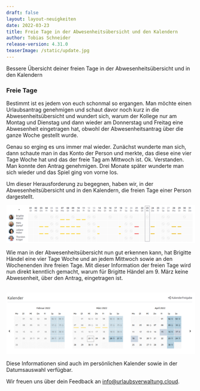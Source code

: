 ```yaml
---
draft: false
layout: layout-neuigkeiten
date: 2022-03-23
title: Freie Tage in der Abwesenheitsübersicht und den Kalendern
author: Tobias Schneider
release-version: 4.31.0
teaserImage: /static/update.jpg
---
```


Bessere Übersicht deiner freien Tage in der Abwesenheitsübersicht und in den Kalendern

<!-- more -->

### Freie Tage

Bestimmt ist es jedem von euch schonmal so ergangen. Man möchte einen Urlaubsantrag genehmigen und schaut davor noch kurz in die
Abwesenheitsübersicht und wundert sich, warum der Kollege nur am Montag und Dienstag und dann wieder am Donnerstag und Freitag eine Abwesenheit eingetragen hat,
obwohl der Abwesenheitsantrag über die ganze Woche gestellt wurde.

Genau so erging es uns immer mal wieder. Zunächst wunderte man sich, dann schaute man in das Konto der Person und merkte,
das diese eine vier Tage Woche hat und das der freie Tag am Mittwoch ist. Ok. Verstanden. Man konnte den Antrag genehmigen.
Drei Monate später wunderte man sich wieder und das Spiel ging von vorne los.

Um dieser Herausforderung zu begegnen, haben wir, in der Abwesenheitsübersicht und in den Kalendern, die freien Tage einer Person dargestellt.

<picture>
  <source srcset="vier-tage-woche.avif" type="image/avif" />
  <source srcset="vier-tage-woche.webp" type="image/webp" />
  <img
    src="vier-tage-woche.png"
    alt="Urlaubsverwaltung Abwesenheitsübersicht mit einer 4-Tage-Woche"
    decoding="async"
    loading="lazy"
    class="rounded-lg"
  />
</picture>

<br/>

Wie man in der Abwesenheitsübersicht nun gut erkennen kann, hat Brigitte Händel eine vier Tage Woche und an jedem
Mittwoch sowie an den Wochenenden ihre freien Tage. Mit dieser Information der freien Tage wird nun direkt kenntlich gemacht,
warum für Brigitte Händel am 9. März keine Abwesenheit, über den Antrag, eingetragen ist. 

<br/>

<picture>
  <source srcset="vier-tage-woche-kalender.avif" type="image/avif" />
  <source srcset="vier-tage-woche-kalender.webp" type="image/webp" />
  <img
    src="vier-tage-woche-kalender.png"
    alt="Urlaubsverwaltung Kalender mit einer 4-Tage-Woche"
    decoding="async"
    loading="lazy"
    class="rounded-lg"
  />
</picture>

<br/>

Diese Informationen sind auch im persönlichen Kalender sowie in der Datumsauswahl verfügbar.

Wir freuen uns über dein Feedback an <a href="mailto:info@urlaubsverwaltung.cloud?subject=Feedback">info@urlaubsverwaltung.cloud</a>.




